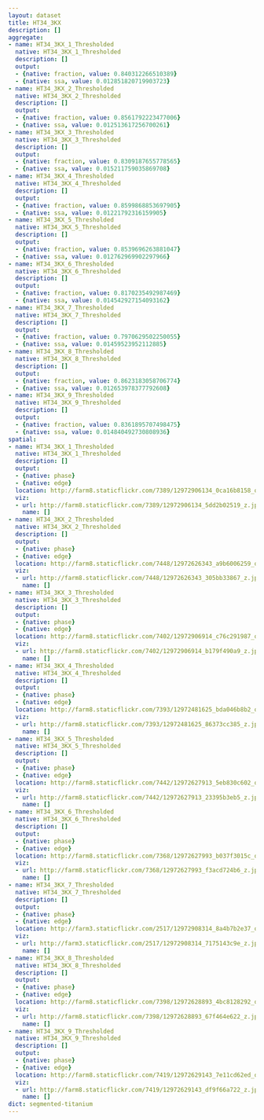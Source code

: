 ```yaml
---
layout: dataset
title: HT34_3KX
description: []
aggregate:
- name: HT34_3KX_1_Thresholded
  native: HT34_3KX_1_Thresholded
  description: []
  output:
  - {native: fraction, value: 0.840312266510389}
  - {native: ssa, value: 0.012851820719903723}
- name: HT34_3KX_2_Thresholded
  native: HT34_3KX_2_Thresholded
  description: []
  output:
  - {native: fraction, value: 0.8561792223477006}
  - {native: ssa, value: 0.012513617256700261}
- name: HT34_3KX_3_Thresholded
  native: HT34_3KX_3_Thresholded
  description: []
  output:
  - {native: fraction, value: 0.8309187655778565}
  - {native: ssa, value: 0.015211759035869708}
- name: HT34_3KX_4_Thresholded
  native: HT34_3KX_4_Thresholded
  description: []
  output:
  - {native: fraction, value: 0.8599868853697905}
  - {native: ssa, value: 0.01221792316159905}
- name: HT34_3KX_5_Thresholded
  native: HT34_3KX_5_Thresholded
  description: []
  output:
  - {native: fraction, value: 0.8539696263881047}
  - {native: ssa, value: 0.012762969902297966}
- name: HT34_3KX_6_Thresholded
  native: HT34_3KX_6_Thresholded
  description: []
  output:
  - {native: fraction, value: 0.8170235492987469}
  - {native: ssa, value: 0.014542927154093162}
- name: HT34_3KX_7_Thresholded
  native: HT34_3KX_7_Thresholded
  description: []
  output:
  - {native: fraction, value: 0.7970629502250055}
  - {native: ssa, value: 0.01459523952112885}
- name: HT34_3KX_8_Thresholded
  native: HT34_3KX_8_Thresholded
  description: []
  output:
  - {native: fraction, value: 0.8623183058706774}
  - {native: ssa, value: 0.012653978377792608}
- name: HT34_3KX_9_Thresholded
  native: HT34_3KX_9_Thresholded
  description: []
  output:
  - {native: fraction, value: 0.8361895707498475}
  - {native: ssa, value: 0.014840492730808936}
spatial:
- name: HT34_3KX_1_Thresholded
  native: HT34_3KX_1_Thresholded
  description: []
  output:
  - {native: phase}
  - {native: edge}
  location: http://farm8.staticflickr.com/7389/12972906134_0ca16b8158_o.png
  viz:
  - url: http://farm8.staticflickr.com/7389/12972906134_5dd2b02519_z.jpg
    name: []
- name: HT34_3KX_2_Thresholded
  native: HT34_3KX_2_Thresholded
  description: []
  output:
  - {native: phase}
  - {native: edge}
  location: http://farm8.staticflickr.com/7448/12972626343_a9b6006259_o.png
  viz:
  - url: http://farm8.staticflickr.com/7448/12972626343_305bb33867_z.jpg
    name: []
- name: HT34_3KX_3_Thresholded
  native: HT34_3KX_3_Thresholded
  description: []
  output:
  - {native: phase}
  - {native: edge}
  location: http://farm8.staticflickr.com/7402/12972906914_c76c291987_o.png
  viz:
  - url: http://farm8.staticflickr.com/7402/12972906914_b179f490a9_z.jpg
    name: []
- name: HT34_3KX_4_Thresholded
  native: HT34_3KX_4_Thresholded
  description: []
  output:
  - {native: phase}
  - {native: edge}
  location: http://farm8.staticflickr.com/7393/12972481625_bda046b8b2_o.png
  viz:
  - url: http://farm8.staticflickr.com/7393/12972481625_86373cc385_z.jpg
    name: []
- name: HT34_3KX_5_Thresholded
  native: HT34_3KX_5_Thresholded
  description: []
  output:
  - {native: phase}
  - {native: edge}
  location: http://farm8.staticflickr.com/7442/12972627913_5eb830c602_o.png
  viz:
  - url: http://farm8.staticflickr.com/7442/12972627913_23395b3eb5_z.jpg
    name: []
- name: HT34_3KX_6_Thresholded
  native: HT34_3KX_6_Thresholded
  description: []
  output:
  - {native: phase}
  - {native: edge}
  location: http://farm8.staticflickr.com/7368/12972627993_b037f3015c_o.png
  viz:
  - url: http://farm8.staticflickr.com/7368/12972627993_f3acd724b6_z.jpg
    name: []
- name: HT34_3KX_7_Thresholded
  native: HT34_3KX_7_Thresholded
  description: []
  output:
  - {native: phase}
  - {native: edge}
  location: http://farm3.staticflickr.com/2517/12972908314_8a4b7b2e37_o.png
  viz:
  - url: http://farm3.staticflickr.com/2517/12972908314_7175143c9e_z.jpg
    name: []
- name: HT34_3KX_8_Thresholded
  native: HT34_3KX_8_Thresholded
  description: []
  output:
  - {native: phase}
  - {native: edge}
  location: http://farm8.staticflickr.com/7398/12972628893_4bc8128292_o.png
  viz:
  - url: http://farm8.staticflickr.com/7398/12972628893_67f464e622_z.jpg
    name: []
- name: HT34_3KX_9_Thresholded
  native: HT34_3KX_9_Thresholded
  description: []
  output:
  - {native: phase}
  - {native: edge}
  location: http://farm8.staticflickr.com/7419/12972629143_7e11cd62ed_o.png
  viz:
  - url: http://farm8.staticflickr.com/7419/12972629143_df9f66a722_z.jpg
    name: []
dict: segmented-titanium
---
```


